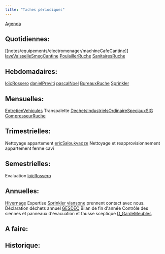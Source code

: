 ```yaml
---
title: "Taches périodiques"
---
```


[Agenda](notes/AgendaMaJournee.md) 
## Quotidiennes:
[[notes/equipements/electromenager/machineCafeCantine]]
[laveVaisselleSmegCantine](notes/equipements/electromenager/laveVaisselleSmegCantine.md)
[PoulaillerRuche](notes/zones/PoulaillerRuche.md)
[SanitairesRuche](notes/zones/SanitairesRuche.md)
## Hebdomadaires:
[loïcRossero](notes/utilisateurs/beneficiaires/loïcRossero.md)
[danielPreviti](notes/utilisateurs/beneficiaires/danielPreviti.md)
[pascalNoel](notes/utilisateurs/beneficiaires/pascalNoel.md)
[BureauxRuche](notes/zones/BureauxRuche.md)
[Sprinkler](notes/equipements/Sprinkler.md)
## Mensuelles:
[EntretienVehicules](notes/departements/D_EntretienVehicules.md)
Transpalette
[DechetsIndustrielsOrdinaireSpeciauxSIG](notes/gestionDesMatieres/DechetsIndustrielsOrdinaireSpeciauxSIG.md)
[CompresseurRuche](notes/equipements/consommables/C_CompresseurRuche.md)
## Trimestrielles:
Nettoyage appartement [ericSaloukvadze](notes/utilisateurs/beneficiaires/ericSaloukvadze.md)
Nettoyage et reapprovisionnement appartement ferme cavi
## Semestrielles:
Evaluation [loïcRossero](notes/utilisateurs/beneficiaires/loïcRossero.md)
## Annuelles:
[Hivernage](notes/intendance/hivernagePlomberie.md)
Expertise [Sprinkler](notes/equipements/Sprinkler.md) [viansone](notes/utilisateurs/fournisseurs/viansone.md) prennent contact avec nous.
Déclaration déchets annuel [GESDEC](notes/utilisateurs/fournisseurs/GESDEC.md)
Bilan de fin d'année
Contrôle des siennes et panneaux d'évacuation et fausse sceptique [D_GardeMeubles](notes/departements/D_GardeMeubles.md)
## A faire: 

## Historique: